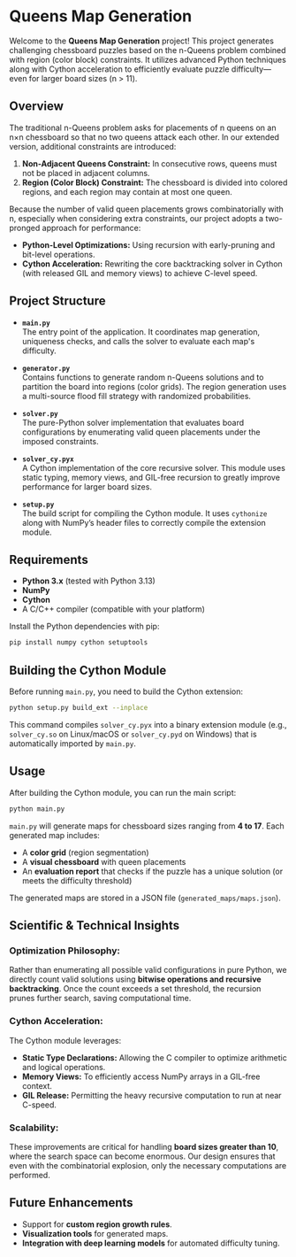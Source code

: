 # Queens Map Generation

Welcome to the **Queens Map Generation** project! This project generates challenging chessboard puzzles based on the n-Queens problem combined with region (color block) constraints. It utilizes advanced Python techniques along with Cython acceleration to efficiently evaluate puzzle difficulty—even for larger board sizes (n > 11).

## Overview

The traditional n-Queens problem asks for placements of n queens on an n×n chessboard so that no two queens attack each other. In our extended version, additional constraints are introduced:

1. **Non-Adjacent Queens Constraint:** In consecutive rows, queens must not be placed in adjacent columns.
2. **Region (Color Block) Constraint:** The chessboard is divided into colored regions, and each region may contain at most one queen.

Because the number of valid queen placements grows combinatorially with n, especially when considering extra constraints, our project adopts a two-pronged approach for performance:
- **Python-Level Optimizations:** Using recursion with early-pruning and bit-level operations.
- **Cython Acceleration:** Rewriting the core backtracking solver in Cython (with released GIL and memory views) to achieve C-level speed.

## Project Structure

- **`main.py`**  
  The entry point of the application. It coordinates map generation, uniqueness checks, and calls the solver to evaluate each map's difficulty.

- **`generator.py`**  
  Contains functions to generate random n-Queens solutions and to partition the board into regions (color grids). The region generation uses a multi-source flood fill strategy with randomized probabilities.

- **`solver.py`**  
  The pure-Python solver implementation that evaluates board configurations by enumerating valid queen placements under the imposed constraints.

- **`solver_cy.pyx`**  
  A Cython implementation of the core recursive solver. This module uses static typing, memory views, and GIL-free recursion to greatly improve performance for larger board sizes.

- **`setup.py`**  
  The build script for compiling the Cython module. It uses `cythonize` along with NumPy’s header files to correctly compile the extension module.

## Requirements

- **Python 3.x** (tested with Python 3.13)
- **NumPy**
- **Cython**
- A C/C++ compiler (compatible with your platform)

Install the Python dependencies with pip:

```bash
pip install numpy cython setuptools
```

## Building the Cython Module

Before running `main.py`, you need to build the Cython extension:

```bash
python setup.py build_ext --inplace
```

This command compiles `solver_cy.pyx` into a binary extension module (e.g., `solver_cy.so` on Linux/macOS or `solver_cy.pyd` on Windows) that is automatically imported by `main.py`.

## Usage

After building the Cython module, you can run the main script:

```bash
python main.py
```

`main.py` will generate maps for chessboard sizes ranging from **4 to 17**. Each generated map includes:

- A **color grid** (region segmentation)
- A **visual chessboard** with queen placements
- An **evaluation report** that checks if the puzzle has a unique solution (or meets the difficulty threshold)

The generated maps are stored in a JSON file (`generated_maps/maps.json`).

## Scientific & Technical Insights

### Optimization Philosophy:
Rather than enumerating all possible valid configurations in pure Python, we directly count valid solutions using **bitwise operations and recursive backtracking**. Once the count exceeds a set threshold, the recursion prunes further search, saving computational time.

### Cython Acceleration:
The Cython module leverages:

- **Static Type Declarations:** Allowing the C compiler to optimize arithmetic and logical operations.
- **Memory Views:** To efficiently access NumPy arrays in a GIL-free context.
- **GIL Release:** Permitting the heavy recursive computation to run at near C-speed.

### Scalability:
These improvements are critical for handling **board sizes greater than 10**, where the search space can become enormous. Our design ensures that even with the combinatorial explosion, only the necessary computations are performed.

## Future Enhancements

- Support for **custom region growth rules**.
- **Visualization tools** for generated maps.
- **Integration with deep learning models** for automated difficulty tuning.
